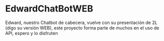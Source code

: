 # EdwardChatBotWEB
Edward, nuestro Chatbot de cabecera, vuelve con su presentación de 2L (digo su versión WEB), este proyecto forma parte de muchos en el uso de API, espero y lo disfruten
